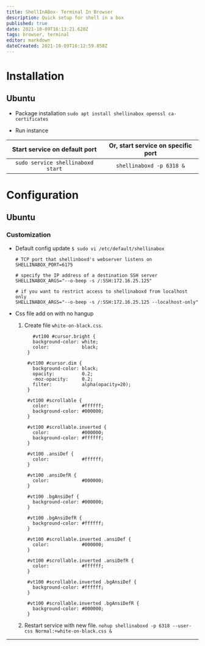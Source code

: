 ```yaml
---
title: ShellInABox- Terminal In Browser
description: Quick setup for shell in a box
published: true
date: 2021-10-09T16:13:21.620Z
tags: browser, terminal
editor: markdown
dateCreated: 2021-10-09T16:12:59.858Z
---
```


# Installation

## Ubuntu
* Package installation
`sudo apt install shellinabox openssl ca-certificates`

* Run instance

|Start service on default port | Or, start service on specific port |
|:---:|:---:|
| `sudo service shellinaboxd start` | `shellinaboxd -p 6318 &` |


# Configuration

## Ubuntu

### Customization

* Default config update 
  `$ sudo vi /etc/default/shellinabox`
    ```
    # TCP port that shellinboxd's webserver listens on
    SHELLINABOX_PORT=6175

    # specify the IP address of a destination SSH server
    SHELLINABOX_ARGS="--o-beep -s /:SSH:172.16.25.125"

    # if you want to restrict access to shellinaboxd from localhost only
    SHELLINABOX_ARGS="--o-beep -s /:SSH:172.16.25.125 --localhost-only"
    ```

* Css file add on with no hangup
  1. Create file `white-on-black.css`.
     ```
    	#vt100 #cursor.bright {
        background-color: white;
        color:            black;
      }
      
      #vt100 #cursor.dim {
        background-color: black;
        opacity:          0.2;
        -moz-opacity:     0.2;
        filter:           alpha(opacity=20);
      }
      
      #vt100 #scrollable {
        color:            #ffffff;
        background-color: #000000;
      }
      
      #vt100 #scrollable.inverted {
        color:            #000000;
        background-color: #ffffff;
      }
      
      #vt100 .ansiDef {
        color:            #ffffff;
      }
      
      #vt100 .ansiDefR {
        color:            #000000;
      }
      
      #vt100 .bgAnsiDef {
        background-color: #000000;
      }
      
      #vt100 .bgAnsiDefR {
        background-color: #ffffff;
      }
      
      #vt100 #scrollable.inverted .ansiDef {
        color:            #000000;
      }
      
      #vt100 #scrollable.inverted .ansiDefR {
        color:            #ffffff;
      }
      
      #vt100 #scrollable.inverted .bgAnsiDef {
        background-color: #ffffff;
      }
      
      #vt100 #scrollable.inverted .bgAnsiDefR {
        background-color: #000000;
      }
    	```
  1. Restart service with new file.
  	`nohup shellinaboxd -p 6318 --user-css Normal:+white-on-black.css &`

---